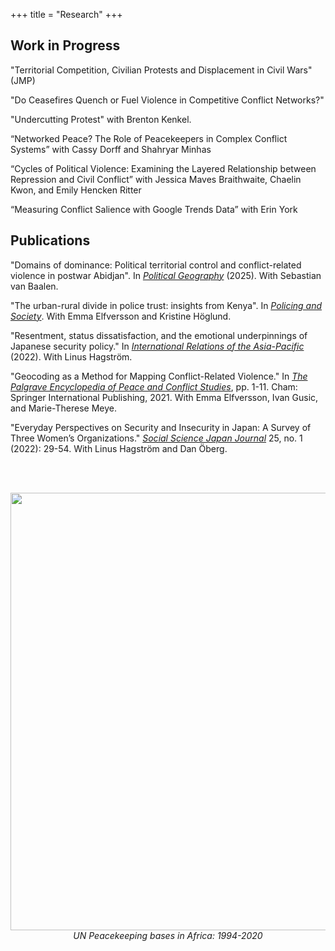 +++
title = "Research"
+++


## Work in Progress

"Territorial Competition, Civilian Protests and Displacement in Civil Wars" (JMP)

"Do Ceasefires Quench or Fuel Violence in Competitive Conflict Networks?"

"Undercutting Protest" with Brenton Kenkel. 

“Networked Peace? The Role of Peacekeepers in Complex Conflict Systems” with Cassy Dorff and Shahryar
 Minhas

“Cycles of Political Violence: Examining the Layered Relationship between Repression and Civil Conflict” with
 Jessica Maves Braithwaite, Chaelin Kwon, and Emily Hencken Ritter

“Measuring Conflict Salience with Google Trends Data” with Erin York

## Publications

"Domains of dominance: Political territorial control and conflict-related violence in postwar Abidjan". In [*Political Geography*](https://doi.org/10.1016/j.polgeo.2025.103393) (2025). With Sebastian van Baalen.

"The urban-rural divide in police trust: insights from Kenya". In [*Policing and Society*](https://doi.org/10.1080/10439463.2023.2239430). With Emma Elfversson and Kristine Höglund.

"Resentment, status dissatisfaction, and the emotional underpinnings of Japanese security policy." In [*International Relations of the Asia-Pacific*](https://doi.org/10.1093/irap/lcac006) (2022). With Linus Hagström. 

"Geocoding as a Method for Mapping Conflict-Related Violence." In [*The Palgrave Encyclopedia of Peace and Conflict Studies*](https://doi.org/10.1007/978-3-030-11795-5_214-1), pp. 1-11. Cham: Springer International Publishing, 2021. With Emma Elfversson, Ivan Gusic, and Marie-Therese Meye. 

"Everyday Perspectives on Security and Insecurity in Japan: A Survey of Three Women’s Organizations." [*Social Science Japan Journal*](https://doi.org/10.1093/ssjj/jyab028) 25, no. 1 (2022): 29-54. With Linus Hagström and Dan Öberg.

<br>
<br>
<p style="text-align:center">
<img src="/images/geopko.png" style="width:700px"><i>UN Peacekeeping bases in Africa: 1994-2020 </i></img>
</p>
